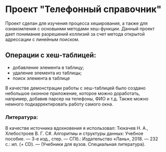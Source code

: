 # Проект __"Телефонный справочник"__
Проект сделан для изучения процесса хеширования, а также для ознакомления с основынми методами хеш-функции. Данный проект дает понимание разрешений коллизий за счет метода открытой адрессации с линейным поиском. 

## Операции с хеш-таблицей:
* добавление элемента в таблицу;
* удаление элемента из таблицы;
* поиск элемента в таблице

В качестве демонстрации работы с хеш-таблицей было создано небольшое оконное приложение, которое можно доработать, например, добавив парсер на телефоны, ФИО и т.д. Также можно немного подкарректировать работу самого окна.

### Литература: 
В качестве источника вдохновения я использовал:
Тюкачев Н. А., Хлебостроев В. Г.  C#. Алгоритмы и структуры данных: Учебное пособие. — 3-е
изд., стер. — СПб.: Издательство «Лань», 2018. — 232 с.: ил.
(+ CD). — (Учебники для вузов. Специальная литература).